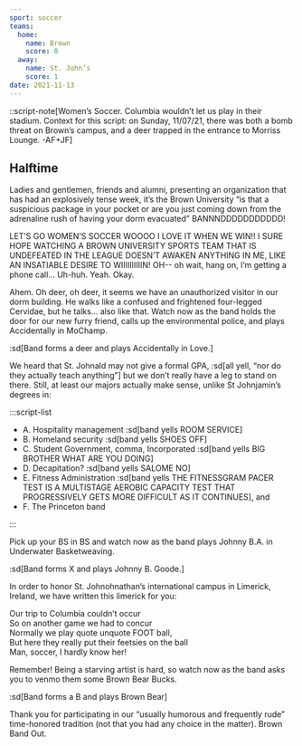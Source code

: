 ```yaml
---
sport: soccer
teams:
  home:
    name: Brown
    score: 0
  away:
    name: St. John’s
    score: 1
date: 2021-11-13
---
```


::script-note[Women’s Soccer. Columbia wouldn’t let us play in their stadium. Context for this script: on Sunday, 11/07/21, there was both a bomb threat on Brown’s campus, and a deer trapped in the entrance to Morriss Lounge. -AF+JF]

## Halftime

Ladies and gentlemen, friends and alumni, presenting an organization that has had an explosively tense week, it’s the Brown University “is that a suspicious package in your pocket or are you just coming down from the adrenaline rush of having your dorm evacuated” BANNNDDDDDDDDDDD!

LET’S GO WOMEN’S SOCCER WOOOO I LOVE IT WHEN WE WIN!! I SURE HOPE WATCHING A BROWN UNIVERSITY SPORTS TEAM THAT IS UNDEFEATED IN THE LEAGUE DOESN’T AWAKEN ANYTHING IN ME, LIKE AN INSATIABLE DESIRE TO WIIIIIIIIIIN! OH-- oh wait, hang on, I’m getting a phone call… Uh-huh. Yeah. Okay.

Ahem. Oh deer, oh deer, it seems we have an unauthorized visitor in our dorm building. He walks like a confused and frightened four-legged Cervidae, but he talks… also like that. Watch now as the band holds the door for our new furry friend, calls up the environmental police, and plays Accidentally in MoChamp.

:sd[Band forms a deer and plays Accidentally in Love.]

We heard that St. Johnald may not give a formal GPA, :sd[all yell, “nor do they actually teach anything”] but we don’t really have a leg to stand on there. Still, at least our majors actually make sense, unlike St Johnjamin’s degrees in:

:::script-list

- A. Hospitality management :sd[band yells ROOM SERVICE]
- B. Homeland security :sd[band yells SHOES OFF]
- C. Student Government, comma, Incorporated :sd[band yells BIG BROTHER WHAT ARE YOU DOING]
- D. Decapitation? :sd[band yells SALOME NO]
- E. Fitness Administration :sd[band yells THE FITNESSGRAM PACER TEST IS A MULTISTAGE AEROBIC CAPACITY TEST THAT PROGRESSIVELY GETS MORE DIFFICULT AS IT CONTINUES], and
- F. The Princeton band

:::

Pick up your BS in BS and watch now as the band plays Johnny B.A. in Underwater Basketweaving.

:sd[Band forms X and plays Johnny B. Goode.]

In order to honor St. Johnohnathan’s international campus in Limerick, Ireland, we have written this limerick for you:

Our trip to Columbia couldn’t occur\
So on another game we had to concur\
Normally we play quote unquote FOOT ball,\
But here they really put their feetsies on the ball\
Man, soccer, I hardly know her!

Remember! Being a starving artist is hard, so watch now as the band asks you to venmo them some Brown Bear Bucks.

:sd[Band forms a B and plays Brown Bear]

Thank you for participating in our “usually humorous and frequently rude” time-honored tradition (not that you had any choice in the matter). Brown Band Out.
